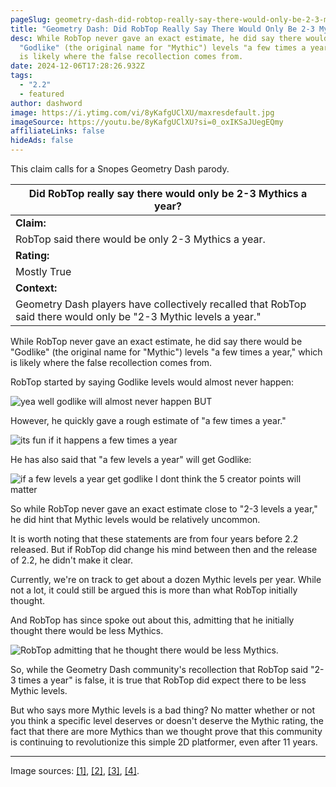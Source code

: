 ```yaml
---
pageSlug: geometry-dash-did-robtop-really-say-there-would-only-be-2-3-mythics-a-year
title: "Geometry Dash: Did RobTop Really Say There Would Only Be 2-3 Mythics A Year?"
desc: While RobTop never gave an exact estimate, he did say there would be
  "Godlike" (the original name for "Mythic") levels "a few times a year," which
  is likely where the false recollection comes from.
date: 2024-12-06T17:28:26.932Z
tags:
  - "2.2"
  - featured
author: dashword
image: https://i.ytimg.com/vi/8yKafgUClXU/maxresdefault.jpg
imageSource: https://youtu.be/8yKafgUClXU?si=0_oxIKSaJUegEQmy
affiliateLinks: false
hideAds: false
---
```

This claim calls for a Snopes Geometry Dash parody.

| Did RobTop really say there would only be 2-3 Mythics a year? |
|--------|
| **Claim:** |
| RobTop said there would be only 2-3 Mythics a year. |
| **Rating:**|
| Mostly True |
| **Context:**|
| Geometry Dash players have collectively recalled that RobTop said there would only be "2-3 Mythic levels a year." |

While RobTop never gave an exact estimate, he did say there would be "Godlike" (the original name for "Mythic") levels "a few times a year," which is likely where the false recollection comes from.

RobTop started by saying Godlike levels would almost never happen:

![yea well godlike will almost never happen BUT](https://i.imgur.com/KEpe1v1.png)

However, he quickly gave a rough estimate of "a few times a year."

![its fun if it happens a few times a year](https://i.imgur.com/ehTlf4f.png)

He has also said that "a few levels a year" will get Godlike:

![if a few levels a year get godlike I dont think the 5 creator points will matter](https://i.imgur.com/a8CndAp.png)

So while RobTop never gave an exact estimate close to "2-3 levels a year," he did hint that Mythic levels would be relatively uncommon.

It is worth noting that these statements are from four years before 2.2 released. But if RobTop did change his mind between then and the release of 2.2, he didn't make it clear.

Currently, we're on track to get about a dozen Mythic levels per year. While not a lot, it could still be argued this is more than what RobTop initially thought.

And RobTop has since spoke out about this, admitting that he initially thought there would be less Mythics.

![RobTop admitting that he thought there would be less Mythics.](https://i.imgur.com/74BtwlC.png)

So, while the Geometry Dash community's recollection that RobTop said "2-3 times a year" is false, it is true that RobTop did expect there to be less Mythic levels.

But who says more Mythic levels is a bad thing? No matter whether or not you think a specific level deserves or doesn't deserve the Mythic rating, the fact that there are more Mythics than we thought prove that this community is continuing to revolutionize this simple 2D platformer, even after 11 years.

---

Image sources: [[1]](https://imgur.com/KEpe1v1), [[2]](https://imgur.com/ehTlf4f), [[3]](https://imgur.com/a8CndAp), [[4]](https://imgur.com/74BtwlC).
